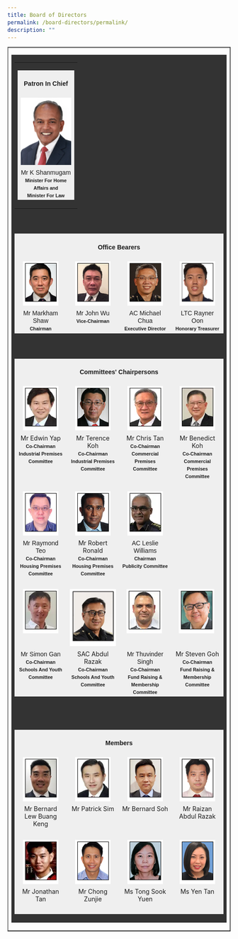 ```yaml
---
title: Board of Directors
permalink: /board-directors/permalink/
description: ""
---
```

<table cellpadding="0" cellspacing="0" border="1" style="width: 100%;">
<tbody>
<tr>
<td>
<table bgcolor="#333333" cellpadding="0" cellspacing="5" border="0" style="width: 100%;" class="borders">
<tbody>
<tr>
<td>
<table align="center" cellpadding="0" cellspacing="0" border="0" style="width: 30%;">
<tbody>
<tr>
<td valign="top" align="center">
<center></center><center></center><table bgcolor="#efefef" cellpadding="0" cellspacing="5" border="0" style="width: 100%;" class="borders">
<tbody>
<tr>
<td bgcolor="#efefef" align="center" colspan="4" style="width: 100%;" class="pageSubSubTitle">
<center><h4><span align="center" style="font-family: verdana, geneva, sans-serif;">Patron In Chief</span></h4></center>
</td>
</tr>
<tr>
<td valign="top" align="center"><img src="/images/mr%20k%20shanmugam%205.png"></td>
</tr>
<tr>
<td valign="top" align="center" class="leftMenu"><span style="font-family: verdana, geneva, sans-serif;" class="contentFontBoldLighter">Mr K Shanmugam</span><br><span align="center" style="font-size: 8pt; font-family: verdana, geneva, sans-serif;"><strong>Minister For Home Affairs and</strong></span><br><span style="font-size: 8pt; font-family: verdana, geneva, sans-serif;"><strong>Minister For Law</strong></span></td>
</tr>
</tbody>
</table>
</td>
</tr>
</tbody>
</table>
</td>
</tr>
<tr>
<td><span style="font-family: verdana, geneva, sans-serif;">&nbsp;</span></td>
</tr>
<tr>
<td>
<table bgcolor="#efefef" cellpadding="0" cellspacing="5" border="0" style="width: 100%;" class="borders">
<tbody>
<tr>
<td bgcolor="#efefef" align="center" colspan="4" style="width: 100%;" class="pageSubSubTitle">
<center><h4><span style="font-family: verdana, geneva, sans-serif;">Office Bearers</span></h4></center>
</td>
</tr>
<tr>
<td valign="top" align="center" style="width: 25%;"><img alt="" src="/images/mr%20markham%20shaw.png"></td>
<td valign="top" align="center" style="width: 25%;"><img alt="" src="/images/mr%20john%20wu.png"></td>
<td valign="top" align="center" style="width: 25%;"><img alt="" src="/images/ac%20michael%20chua.png"></td>
<td valign="top" align="center" style="width: 25%;"><img width="80" src="/images/ltc%20rayner%20oon.png"></td>
</tr>
<tr>
<td valign="top" align="center" style="width: 25%;" class="leftMenu"><span style="font-family: verdana, geneva, sans-serif;" class="contentFontBoldLighter">Mr Markham Shaw</span><br><span style="font-size: 8pt; font-family: verdana, geneva, sans-serif;"><strong>Chairman</strong></span></td>
<td valign="top" align="center" style="width: 25%;" class="leftMenu"><span style="font-family: verdana, geneva, sans-serif;">Mr John Wu</span><br><span style="font-size: 8pt; font-family: verdana, geneva, sans-serif;"><strong>Vice-Chairman</strong></span></td>
<td valign="top" align="center" style="width: 25%;" class="leftMenu"><span style="font-family: verdana, geneva, sans-serif;" class="contentFontBoldLighter">AC Michael Chua</span><br><span style="font-size: 8pt; font-family: verdana, geneva, sans-serif;"><strong>Executive Director</strong></span></td>
<td valign="top" align="center" style="width: 25%;" class="leftMenu"><span style="font-family: verdana, geneva, sans-serif;" class="contentFontBoldLighter">LTC&nbsp;Rayner Oon</span><br><span style="font-size: 8pt; font-family: verdana, geneva, sans-serif;"><strong>Honorary Treasurer</strong></span></td>
</tr>
</tbody>
</table>
</td>
</tr>
<tr>
<td><span style="font-family: verdana, geneva, sans-serif;">&nbsp;</span></td>
</tr>
<tr>
<td>
<table bgcolor="#efefef" cellpadding="0" cellspacing="5" border="0" style="width: 100%;" class="borders">
<tbody>
<tr>
<td bgcolor="#efefef" align="center" colspan="4">
<center><h4><span style="font-family: verdana, geneva, sans-serif;">Committees' Chairpersons</span></h4></center>
</td>
</tr>
<tr>
<td valign="top" align="center" style="width: 25%;"><img alt="" src="/images/mr%20edwin%20yap.png"></td>
<td valign="top" align="center" style="width: 25%;"><img alt="" src="/images/mr%20terence%20koh.png"></td>
<td valign="top" align="center" style="width: 25%;"><img alt="" src="/images/mr%20chris%20tan.png"></td>
<td valign="top" align="center" style="width: 25%;"><img alt="" src="/images/mr%20benedict%20koh.png"></td>
</tr>
<tr>
<td valign="top" align="center" style="width: 25%;" class="leftMenu">Mr Edwin Yap<br><span style="font-size: 8pt; font-family: verdana, geneva, sans-serif;"><strong>Co-Chairman</strong></span><br><span style="font-size: 8pt; font-family: verdana, geneva, sans-serif;"><strong>Industrial Premises Committee</strong></span></td>
<td valign="top" align="center" style="width: 25%;" class="leftMenu">Mr Terence Koh<br><span style="font-size: 8pt; font-family: verdana, geneva, sans-serif;"><strong>Co-Chairman</strong></span><br><span style="font-size: 8pt; font-family: verdana, geneva, sans-serif;"><strong>Industrial Premises Committee</strong></span></td>
<td valign="top" align="center" style="width: 25%;" class="leftMenu">Mr Chris Tan<br><span style="font-size: 8pt; font-family: verdana, geneva, sans-serif;"><strong>Co-Chairman</strong></span><br><span style="font-size: 8pt; font-family: verdana, geneva, sans-serif;"><strong>Commercial Premises Committee</strong></span></td>
<td valign="top" align="center" style="width: 25%;" class="leftMenu">Mr Benedict Koh<br><span style="font-size: 8pt; font-family: verdana, geneva, sans-serif;"><strong>Co-Chairman</strong></span><br><span style="font-size: 8pt; font-family: verdana, geneva, sans-serif;"><strong>Commercial Premises Committee</strong></span></td>
</tr>
<tr>
<td valign="top" align="center" style="width: 25%;" class="leftMenu"><span style="font-family: verdana, geneva, sans-serif;">&nbsp;</span></td>
<td valign="top" align="center" style="width: 25%;" class="leftMenu"><span style="font-family: verdana, geneva, sans-serif;">&nbsp;</span></td>
<td valign="top" align="center" style="width: 25%;" class="leftMenu"><span style="font-family: verdana, geneva, sans-serif;">&nbsp;</span></td>
<td valign="top" align="center" style="width: 25%;" class="leftMenu"><span style="font-family: verdana, geneva, sans-serif;">&nbsp;</span></td>
</tr>
<tr>
<td valign="top" align="center" style="width: 25%;"><img alt="" src="/images/mr%20raymond%20teo.png"></td>
<td valign="top" align="center" style="width: 25%;"><img alt="" src="/images/mr%20robert%20ronald.png"></td>
<td valign="top" align="center" style="width: 25%;"><img alt="" src="/images/ac%20leslie%20williams.png"></td>
<td valign="top" align="center" style="width: 25%;">&nbsp;</td>
</tr>
<tr>
<td valign="top" align="center" style="width: 25%;" class="leftMenu"><span style="font-family: verdana, geneva, sans-serif;" class="contentFontBoldLighter">Mr Raymond Teo</span><br><span style="font-size: 8pt; font-family: verdana, geneva, sans-serif;"><strong>Co-Chairman</strong></span><br><span style="font-size: 8pt; font-family: verdana, geneva, sans-serif;"><strong>Housing Premises Committee</strong></span></td>
<td valign="top" align="center" style="width: 25%;" class="leftMenu">Mr Robert Ronald<br><span style="font-size: 8pt; font-family: verdana, geneva, sans-serif;"><strong>Co-Chairman</strong></span><br><span style="font-size: 8pt; font-family: verdana, geneva, sans-serif;"><strong>Housing Premises Committee</strong></span></td>
<td valign="top" align="center" style="width: 25%;" class="leftMenu"><span style="font-family: verdana, geneva, sans-serif;" class="contentFontBoldLighter">AC Leslie Williams</span><br><span style="font-size: 8pt; font-family: verdana, geneva, sans-serif;"><strong>Chairman</strong></span><br><span style="font-size: 8pt; font-family: verdana, geneva, sans-serif;"><strong>Publicity Committee</strong></span></td>
<td valign="top" align="center" style="width: 25%;" class="leftMenu"><span style="white-space: pre; font-family: verdana, geneva, sans-serif;"><br><br></span></td>
</tr>
<tr>
<td valign="top" align="center" style="width: 25%;" class="leftMenu"><span style="font-family: verdana, geneva, sans-serif;">&nbsp;</span></td>
<td valign="top" align="center" style="width: 25%;" class="leftMenu"><span style="font-family: verdana, geneva, sans-serif;">&nbsp;</span></td>
<td valign="top" align="center" style="width: 25%;" class="leftMenu"><span style="font-family: verdana, geneva, sans-serif;">&nbsp;</span></td>
<td valign="top" align="center" style="width: 25%;" class="leftMenu"><span style="font-family: verdana, geneva, sans-serif;">&nbsp;</span></td>
</tr>
<tr>
<td valign="top" align="center" style="width: 25%;"><img alt="" src="/images/mr%20simon%20gan.png"></td>
<td valign="top" align="center" style="width: 25%;"><img alt="" src="/images/sac%20abdul%20razak.png"></td>
<td valign="top" align="center" style="width: 25%;"><img alt="" src="/images/mr%20thuvinder%20singh.png">&nbsp;</td>
<td valign="top" align="center" style="width: 25%;"><img alt="" src="/images/mr%20steven%20goh.png">&nbsp;</td>
</tr>
<tr>
<td valign="top" align="center" style="width: 25%;" class="leftMenu"><span style="font-family: verdana, geneva, sans-serif;">Mr Simon Gan</span><br><span style="font-size: 8pt; font-family: verdana, geneva, sans-serif;"><strong>Co-Chairman</strong></span><br><span style="font-size: 8pt; font-family: verdana, geneva, sans-serif;"><strong>Schools And Youth Committee</strong></span></td>
<td valign="top" align="center" style="width: 25%;" class="leftMenu">SAC Abdul Razak<br><span style="font-size: 8pt; font-family: verdana, geneva, sans-serif;"><strong>Co-Chairman</strong></span><br><span style="font-size: 8pt; font-family: verdana, geneva, sans-serif;"><strong>Schools And Youth Committee</strong></span></td>
<td valign="top" align="center" style="width: 25%;" class="leftMenu"><span style="font-family: verdana, geneva, sans-serif;" class="contentFontBoldLighter">Mr Thuvinder Singh</span><br><span style="font-size: 8pt; font-family: verdana, geneva, sans-serif;"><strong>Co-Chairman</strong></span><br><span style="font-size: 8pt; font-family: verdana, geneva, sans-serif;"><strong>Fund Raising &amp; Membership Committee</strong></span></td>
<td valign="top" align="center" style="width: 25%;" class="leftMenu">Mr Steven Goh<br><span style="font-size: 8pt; font-family: verdana, geneva, sans-serif;"><strong>Co-Chairman</strong></span><br><span style="font-size: 8pt; font-family: verdana, geneva, sans-serif;"><strong>Fund Raising &amp; Membership Committee</strong></span></td>
</tr>
</tbody>
</table>
</td>
</tr>
<tr>
<td><span style="font-family: verdana, geneva, sans-serif;">&nbsp;</span></td>
</tr>
<tr>
<td><br>
<table bgcolor="#efefef" cellpadding="0" cellspacing="5" border="0" style="width: 100%;" class="borders">
<tbody>
<tr>
<td bgcolor="#efefef" align="center" colspan="4">
<center><h4><span style="font-family: verdana, geneva, sans-serif;">Members</span></h4></center>
</td>
</tr>
<tr>
<td valign="top" align="center" style="width: 25%;"><img src="/images/mr%20bernard%20lew.png"></td>
<td valign="top" align="center" style="width: 25%;"><img alt="" src="/images/mr%20patrick%20sim.png"></td>
<td valign="top" align="center" style="width: 25%;"><img src="/images/mr%20bernard%20soh.png"></td>
<td valign="top" align="center" style="width: 25%;"><img src="/images/mr%20raizan%20abdul%20razak.png"></td>
</tr>
<tr>
<td valign="top" align="center" style="width: 25%;" class="leftMenu">Mr&nbsp;Bernard Lew Buang Keng</td>
<td valign="top" align="center" style="width: 25%;" class="leftMenu">Mr&nbsp;Patrick Sim</td>
<td valign="top" align="center" style="width: 25%;" class="leftMenu">Mr Bernard Soh</td>
<td valign="top" align="center" style="width: 25%;" class="leftMenu">Mr Raizan Abdul Razak</td>
</tr>
<tr>
<td valign="top" align="center" style="width: 25%;" class="leftMenu"><span style="font-family: verdana, geneva, sans-serif;">&nbsp;</span></td>
<td valign="top" align="center" style="width: 25%;" class="leftMenu"><span style="font-family: verdana, geneva, sans-serif;">&nbsp;</span></td>
<td valign="top" align="center" style="width: 25%;" class="leftMenu"><span style="font-family: verdana, geneva, sans-serif;">&nbsp;</span></td>
<td valign="top" align="center" style="width: 25%;" class="leftMenu"><span style="font-family: verdana, geneva, sans-serif;">&nbsp;</span></td>
</tr>
<tr>
<td valign="top" align="center" style="width: 25%;"><img src="/images/mr%20jonathan%20tan.png"></td>
<td valign="top" align="center" style="width: 25%;"><img src="/images/mr%20chong%20zunjie.png"></td>
<td valign="top" align="center" style="width: 25%;"><img src="/images/ms%20tong%20sook%20yuen.png"></td>
<td valign="top" align="center" style="width: 25%;"><img src="/images/ms%20yen%20tan.png"></td>
</tr>
<tr>
<td valign="top" align="center" style="width: 25%;" class="leftMenu">Mr Jonathan Tan</td>
<td valign="top" align="center" style="width: 25%;" class="leftMenu">Mr Chong Zunjie</td>
<td valign="top" align="center" style="width: 25%;" class="leftMenu">Ms Tong Sook Yuen</td>
<td valign="top" align="center" style="width: 25%;" class="leftMenu">Ms Yen Tan</td>
</tr>
<tr>
<td valign="top" align="center" style="width: 25%;" class="leftMenu"><span style="font-family: verdana, geneva, sans-serif;">&nbsp;</span></td>
<td valign="top" align="center" style="width: 25%;" class="leftMenu"><span style="font-family: verdana, geneva, sans-serif;">&nbsp;</span></td>
<td valign="top" align="center" style="width: 25%;" class="leftMenu"><span style="font-family: verdana, geneva, sans-serif;">&nbsp;</span></td>
<td valign="top" align="center" style="width: 25%;" class="leftMenu"><span style="font-family: verdana, geneva, sans-serif;">&nbsp;</span></td>
</tr>
</tbody>
</table>
</td>
</tr>
</tbody>
</table>
</td>
</tr>
</tbody>
</table>